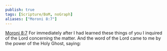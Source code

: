 ```yaml
---
publish: true
tags: [Scripture/BoM, noGraph]
aliases: ["Moroni 8:7"]
---
```

[Moroni 8:7](https://churchofjesuschrist.org/study/scriptures/bofm/moro/8?lang=eng&id=p7#p7) For immediately after I had learned these things of you I inquired of the Lord concerning the matter. And the word of the Lord came to me by the power of the Holy Ghost, saying:

